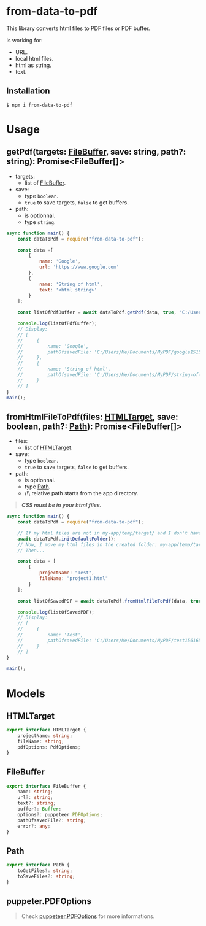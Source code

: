 # from-data-to-pdf
This library converts html files to PDF files or PDF buffer.

Is working for:
-   URL.
-   local html files.
-   html as string.
-   text.

## Installation
```$ npm i from-data-to-pdf```

# Usage

## getPdf(targets: [FileBuffer](#FileBuffer), save: string, path?: string): Promise<FileBuffer[]>
-   targets:
    * list of [FileBuffer](#FileBuffer).
-   save:
    * type `boolean`.
    * `true` to save targets, `false` to get buffers.
-   path:
    * is optionnal.
    * type `string`.

```js
async function main() {
    const dataToPdf = require("from-data-to-pdf");

    const data =[
        {
            name: 'Google',
            url: 'https://www.google.com'
        },
        {
            name: 'String of html',
            text: '<html string>'
        }
    ];

    const listOfPdfBuffer = await dataToPdf.getPdf(data, true, 'C:/Users/Me/Documents/MyPDF/');

    console.log(listOfPdfBuffer);
    // Display:
    // [
    //     {
    //         name: 'Google',
    //         pathOfsavedFile: 'C:/Users/Me/Documents/MyPDF/google15156514.pdf'
    //     },
    //     {
    //         name: 'String of html',
    //         pathOfsavedFile: 'C:/Users/Me/Documents/MyPDF/string-of-html15156515.pdf'
    //     }
    // ]
}
main();
```

## fromHtmlFileToPdf(files: [HTMLTarget](#HTMLTarget), save: boolean, path?: [Path](#Path)): Promise<FileBuffer[]>
-   files:
    * list of [HTMLTarget](#HTMLTarget).
-   save:
    * type `boolean`.
    * `true` to save targets, `false` to get buffers.
-   path: 
    * is optionnal.
    * type [Path](#Path).
    * /!\ relative path starts from the app directory.

> ***CSS must be in your html files.***

```js
async function main() {
    const dataToPdf = require("from-data-to-pdf");

    // If my html files are not in my-app/temp/target/ and I don't have a custom path:
    await dataToPdf.initDefaultFolder();
    // Now, I move my html files in the created folder: my-app/temp/target/project1.html
    // Then...

    const data = [
        {
            projectName: "Test",
            fileName: "project1.html"
        }
    ];

    const listOfSavedPDF = await dataToPdf.fromHtmlFileToPdf(data, true, 'C:/Users/Me/Documents/MyPDF/');

    console.log(listOfSavedPDF);
    // Display:
    // [
    //     {
    //         name: 'Test',
    //         pathOfsavedFile: 'C:/Users/Me/Documents/MyPDF/test1561654165.pdf'
    //     }
    // ]
}

main();
```

# Models

## HTMLTarget
```ts
export interface HTMLTarget {
    projectName: string;
    fileName: string;
    pdfOptions: PdfOptions;
}
``` 

## FileBuffer
```ts
export interface FileBuffer {
    name: string;
    url?: string;
    text?: string;
    buffer?: Buffer;
    options?: puppeteer.PDFOptions;
    pathOfsavedFile?: string;
    error?: any;
}
``` 

## Path
```ts
export interface Path {
    toGetFiles?: string;
    toSaveFiles?: string;
}
```

## puppeter.PDFOptions

> Check [puppeteer.PDFOptions](https://pptr.dev/#?product=Puppeteer&version=v8.0.0&show=api-pagepdfoptions) for more informations.
